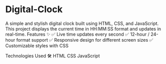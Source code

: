 # Digital-Clock
A simple and stylish digital clock built using HTML, CSS, and JavaScript. This project displays the current time in HH:MM:SS format and updates in real-time.
Features ✨
✅ Live time updates every second
✅ 12-hour / 24-hour format support
✅ Responsive design for different screen sizes
✅ Customizable styles with CSS

Technologies Used 🛠
HTML
CSS
JavaScript

